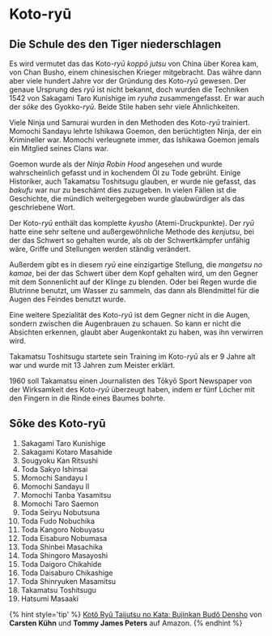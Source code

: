 # Koto-ryū



## Die Schule des den Tiger niederschlagen

Es wird vermutet das das Koto-*ryū* *koppō jutsu* von China über Korea kam, von Chan Busho, einem chinesischen Krieger mitgebracht. Das währe dann aber viele hundert Jahre vor der Gründung des Koto-*ryū* gewesen. Der genaue Ursprung des *ryū* ist nicht bekannt, doch wurden die Techniken 1542 von Sakagami Taro Kunishige im *ryuha* zusammengefasst. Er war auch der *sōke* des Gyokko-*ryū*. Beide Stile haben sehr viele Ähnlichkeiten.

Viele Ninja und Samurai wurden in den Methoden des Koto-*ryū* trainiert. Momochi Sandayu lehrte Ishikawa Goemon, den berüchtigten Ninja, der ein Krimineller war. Momochi verleugnete immer, das Ishikawa Goemon jemals ein Mitglied seines Clans war.

Goemon wurde als der *Ninja Robin Hood* angesehen und wurde wahrscheinlich gefasst und in kochendem Öl zu Tode gebrüht. Einige Historiker, auch Takamatsu Toshitsugu glauben, er wurde nie gefasst, das *bakufu* war nur zu beschämt dies zuzugeben. In vielen Fällen ist die Geschichte, die mündlich weitergegeben wurde glaubwürdiger als das geschriebene Wort.

Der Koto-*ryū* enthält das komplette *kyusho* (Atemi-Druckpunkte). Der *ryū* hatte eine sehr seltene und außergewöhnliche Methode des *kenjutsu*, bei der das Schwert so gehalten wurde, als ob der Schwertkämpfer unfähig wäre, Griffe und Stellungen werden ständig verändert.

Außerdem gibt es in diesem *ryū* eine einzigartige Stellung, die *mangetsu no kamae*, bei der das Schwert über dem Kopf gehalten wird, um den Gegner mit dem Sonnenlicht auf der Klinge zu blenden. Oder bei Regen wurde die Blutrinne benutzt, um Wasser zu sammeln, das dann als Blendmittel für die Augen des Feindes benutzt wurde.

Eine weitere Spezialität des Koto-*ryū* ist dem Gegner nicht in die Augen, sondern zwischen die Augenbrauen zu schauen. So kann er nicht die Absichten erkennen, glaubt aber Augenkontakt zu haben, was ihn verwirren wird.

Takamatsu Toshitsugu startete sein Training im Koto-*ryū* als er 9 Jahre alt war und wurde mit 13 Jahren zum Meister erklärt.

1960 soll Takamatsu einen Journalisten des Tōkyō Sport Newspaper von der Wirksamkeit des Koto-*ryū* überzeugt haben, indem er fünf Löcher mit den Fingern in die Rinde eines Baumes bohrte.

## Sōke des Koto-ryū

1. Sakagami Taro Kunishige
2. Sakagami Kotaro Masahide
3. Sougyoku Kan Ritsushi
4. Toda Sakyo Ishinsai
5. Momochi Sandayu I
6. Momochi Sandayu II
7. Momochi Tanba Yasamitsu
8. Momochi Taro Saemon
9. Toda Seiryu Nobutsuna
10. Toda Fudo Nobuchika
11. Toda Kangoro Nobuyasu
12. Toda Eisaburo Nobumasa
13. Toda Shinbei Masachika
14. Toda Shingoro Masayoshi
15. Toda Daigoro Chikahide
16. Toda Daisaburo Chikashige
17. Toda Shinryuken Masamitsu
18. Takamatsu Toshitsugu
19. Hatsumi Masaaki

{% hint style='tip' %}
[Kotô Ryû Taijutsu no Kata: Bujinkan Budô Densho](https://www.amazon.de/gp/product/3924862214?ie=UTF8&tag=kogakurede-21&linkCode=as2&camp=1638&creative=6742&creativeASIN=3924862214) von **Carsten Kühn** und **Tommy James Peters** auf Amazon.
{% endhint %}

